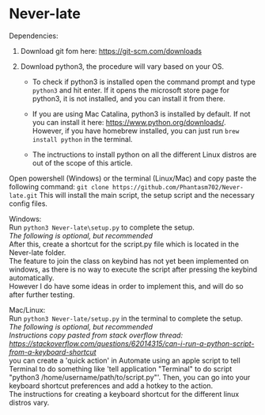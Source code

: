 # Never-late
    
Dependencies:   
1) Download git fom here: https://git-scm.com/downloads  
2) Download python3, the procedure will vary based on your OS.  
    
    - To check if python3 is installed open the command prompt and type `python3` and hit enter. If it opens the microsoft store page for python3, it is not installed, and you can install it from there.  
    
    - If you are using Mac Catalina, python3 is installed by default. If not you can install it here: https://www.python.org/downloads/.    
      However, if you have homebrew installed, you can just run `brew install python` in the terminal.  
    
    - The inctructions to install python on all the different Linux distros are out of the scope of this article.   
    
    
Open powershell (Windows) or the terminal (Linux/Mac) and copy paste the following command:
```git clone https://github.com/Phantasm702/Never-late.git```
This will install the main script, the setup script and the necessary config files.
    
Windows:    
Run `python3 Never-late\setup.py` to complete the setup.   
*The following is optional, but recommended*    
After this, create a shortcut for the script.py file which is located in the Never-late folder.    
The feature to join the class on keybind has not yet been implemented on windows, as there is no way to execute the script after pressing the keybind automatically.    
However I do have some ideas in order to implement this, and will do so after further testing.   
    
Mac/Linux:      
Run `python3 Never-late/setup.py` in the terminal to complete the setup.   
*The following is optional, but recommended*    
*Instructions copy pasted from stack overflow thread: https://stackoverflow.com/questions/62014315/can-i-run-a-python-script-from-a-keyboard-shortcut*  
you can create a 'quick action' in Automate using an apple script to tell Terminal to do something like 'tell application "Terminal" to do script "python3    /home/username/path/to/script.py"'. Then, you can go into your keyboard shortcut preferences and add a hotkey to the action.  
The instructions for creating a keyboard shortcut for the different linux distros vary. 
